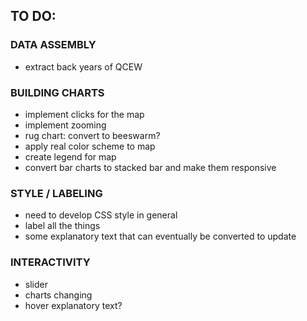 ## TO DO:

### DATA ASSEMBLY
* extract back years of QCEW

### BUILDING CHARTS
- implement clicks for the map
- implement zooming
- rug chart: convert to beeswarm?
- apply real color scheme to map
- create legend for map
- convert bar charts to stacked bar and make them responsive

### STYLE / LABELING
- need to develop CSS style in general
- label all the things
- some explanatory text that can eventually be converted to update

### INTERACTIVITY
- slider
- charts changing
- hover explanatory text?
